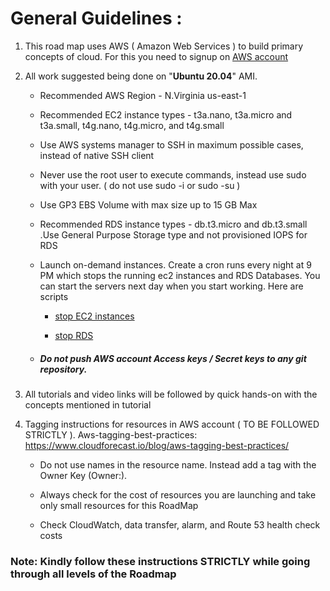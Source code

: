 # General Guidelines : 

1. This road map uses AWS ( Amazon Web Services ) to build primary concepts of cloud. For this you need to signup on [AWS account](https://aws.amazon.com/console/)

2. All work suggested being done on "**Ubuntu 20.04**" AMI. 

    - Recommended AWS Region - N.Virginia us-east-1

    - Recommended EC2 instance types - t3a.nano, t3a.micro and t3a.small, t4g.nano, t4g.micro, and t4g.small

    - Use AWS systems manager to SSH in maximum possible cases, instead of native SSH client

    - Never use the root user to execute commands, instead use sudo with your user. ( do not use sudo -i or sudo -su )

    - Use GP3 EBS Volume with max size up to 15 GB Max

    - Recommended RDS instance types - db.t3.micro and db.t3.small .Use General Purpose Storage type and not provisioned IOPS for RDS

    - Launch on-demand instances. Create a cron runs every night at 9 PM which stops the running ec2 instances and RDS Databases. You can start the servers next day when you start working. Here are scripts 

        - [stop EC2 instances](https://github.com/sq-ia/aws-stop-start-services/blob/develop/ec2-instances-stop-start/stop-EC2.md) 

        - [stop RDS](https://github.com/sq-ia/aws-stop-start-services/blob/develop/rds-stop-start/stop-RDS.md)

    - ##### Do not push AWS account Access keys / Secret keys to any git repository.

3. All tutorials and video links will be followed by quick hands-on with the concepts mentioned in tutorial

4. Tagging instructions for resources in AWS account ( TO BE FOLLOWED STRICTLY ). Aws-tagging-best-practices: https://www.cloudforecast.io/blog/aws-tagging-best-practices/ 

    - Do not use names in the resource name. Instead add a tag with the Owner Key (Owner:<your-name>).

    - Always check for the cost of resources you are launching and take only small resources for this RoadMap

    - Check CloudWatch, data transfer, alarm, and Route 53 health check costs


### Note: Kindly follow these instructions STRICTLY while going through all levels of the Roadmap 
